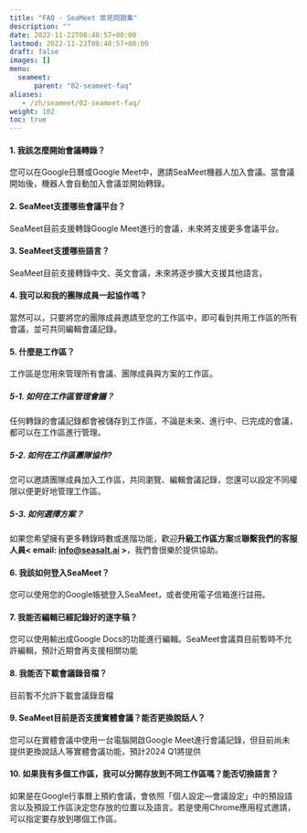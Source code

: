 ```yaml
---
title: "FAQ - SeaMeet 常見問題集"
description: ""
date: 2022-11-22T08:48:57+00:00
lastmod: 2022-11-22T08:48:57+00:00
draft: false
images: []
menu:
  seameet:
      parent: "02-seameet-faq"
aliases:
   - /zh/seameet/02-seameet-faq/
weight: 102
toc: true
---
```


#### 1. **我該怎麼開始會議轉錄？**

您可以在Google日曆或Google Meet中，邀請SeaMeet機器人加入會議。當會議開始後，機器人會自動加入會議並開始轉錄。

#### 2. **SeaMeet支援哪些會議平台？**

SeaMeet目前支援轉錄Google Meet進行的會議，未來將支援更多會議平台。

#### 3. **SeaMeet支援哪些語言？**

SeaMeet目前支援轉錄中文、英文會議，未來將逐步擴大支援其他語言。

#### 4. **我可以和我的團隊成員一起協作嗎？**

當然可以，只要將您的團隊成員邀請至您的工作區中，即可看到共用工作區的所有會議，並可共同編輯會議記錄。

#### 5. **什麼是工作區？**

工作區是您用來管理所有會議、團隊成員與方案的工作區。


##### **5-1. 如何在工作區管理會議？**

任何轉錄的會議記錄都會被儲存到工作區，不論是未來、進行中、已完成的會議，都可以在工作區進行管理。


##### **5-2. 如何在工作區團隊協作?**

您可以邀請團隊成員加入工作區，共同瀏覽、編輯會議記錄，您還可以設定不同權限以便更好地管理工作區。

##### **5-3. 如何選擇方案？**

如果您希望擁有更多轉錄時數或進階功能，歡迎**升級工作區方案**或**聯繫我們的客服人員< email: info@seasalt.ai >**，我們會很樂於提供協助。

#### 6. **我該如何登入SeaMeet？**

您可以使用您的Google帳號登入SeaMeet，或者使用電子信箱進行註冊。

#### 7. **我能否編輯已經記錄好的逐字稿？**

您可以使用輸出成Google Docs的功能進行編輯。SeaMeet會議頁目前暫時不允許編輯，預計近期會再支援相關功能

#### 8. **我能否下載會議錄音檔？**

目前暫不允許下載會議錄音檔

#### 9. **SeaMeet目前是否支援實體會議？能否更換說話人？**

您可以在實體會議中使用一台電腦開啟Google Meet進行會議記錄，但目前尚未提供更換說話人等實體會議功能，預計2024 Q1將提供

#### 10. **如果我有多個工作區，我可以分開存放到不同工作區嗎？能否切換語言？**

如果是在Google行事曆上預約會議，會依照「個人設定—會議設定」中的預設語言以及預設工作區決定您存放的位置以及語言。若是使用Chrome應用程式邀請，可以指定要存放到哪個工作區。


